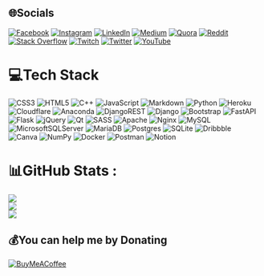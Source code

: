 
## 🌐Socials
[![Facebook](https://img.shields.io/badge/Facebook-%231877F2.svg?logo=Facebook&logoColor=white)](https://facebook.com/realsalehn) [![Instagram](https://img.shields.io/badge/Instagram-%23E4405F.svg?logo=Instagram&logoColor=white)](https://instagram.com/realsalehn) [![LinkedIn](https://img.shields.io/badge/LinkedIn-%230077B5.svg?logo=linkedin&logoColor=white)](https://linkedin.com/in/realsalehn) [![Medium](https://img.shields.io/badge/Medium-12100E?logo=medium&logoColor=white)](https://medium.com/@salehn) [![Quora](https://img.shields.io/badge/Quora-%23B92B27.svg?logo=Quora&logoColor=white)](https://quora.com/profile/realsalehn) [![Reddit](https://img.shields.io/badge/Reddit-%23FF4500.svg?logo=Reddit&logoColor=white)](https://reddit.com/user/realsalehn) [![Stack Overflow](https://img.shields.io/badge/-Stackoverflow-FE7A16?logo=stack-overflow&logoColor=white)](https://stackoverflow.com/users/12867713) [![Twitch](https://img.shields.io/badge/Twitch-%239146FF.svg?logo=Twitch&logoColor=white)](https://twitch.tv/realsalehn) [![Twitter](https://img.shields.io/badge/Twitter-%231DA1F2.svg?logo=Twitter&logoColor=white)](https://twitter.com/realsalehn) [![YouTube](https://img.shields.io/badge/YouTube-%23FF0000.svg?logo=YouTube&logoColor=white)](https://youtube.com/c/UCf0Vjxk2Pf1aegviy1xTwLQ) 

# 💻Tech Stack
![CSS3](https://img.shields.io/badge/css3-%231572B6.svg?style=for-the-badge&logo=css3&logoColor=white) ![HTML5](https://img.shields.io/badge/html5-%23E34F26.svg?style=for-the-badge&logo=html5&logoColor=white) ![C++](https://img.shields.io/badge/c++-%2300599C.svg?style=for-the-badge&logo=c%2B%2B&logoColor=white) ![JavaScript](https://img.shields.io/badge/javascript-%23323330.svg?style=for-the-badge&logo=javascript&logoColor=%23F7DF1E) ![Markdown](https://img.shields.io/badge/markdown-%23000000.svg?style=for-the-badge&logo=markdown&logoColor=white) ![Python](https://img.shields.io/badge/python-3670A0?style=for-the-badge&logo=python&logoColor=ffdd54) ![Heroku](https://img.shields.io/badge/heroku-%23430098.svg?style=for-the-badge&logo=heroku&logoColor=white) ![Cloudflare](https://img.shields.io/badge/Cloudflare-F38020?style=for-the-badge&logo=Cloudflare&logoColor=white) ![Anaconda](https://img.shields.io/badge/Anaconda-%2344A833.svg?style=for-the-badge&logo=anaconda&logoColor=white) ![DjangoREST](https://img.shields.io/badge/DJANGO-REST-ff1709?style=for-the-badge&logo=django&logoColor=white&color=ff1709&labelColor=gray) ![Django](https://img.shields.io/badge/django-%23092E20.svg?style=for-the-badge&logo=django&logoColor=white) ![Bootstrap](https://img.shields.io/badge/bootstrap-%23563D7C.svg?style=for-the-badge&logo=bootstrap&logoColor=white) ![FastAPI](https://img.shields.io/badge/FastAPI-005571?style=for-the-badge&logo=fastapi) ![Flask](https://img.shields.io/badge/flask-%23000.svg?style=for-the-badge&logo=flask&logoColor=white) ![jQuery](https://img.shields.io/badge/jquery-%230769AD.svg?style=for-the-badge&logo=jquery&logoColor=white) ![Qt](https://img.shields.io/badge/Qt-%23217346.svg?style=for-the-badge&logo=Qt&logoColor=white) ![SASS](https://img.shields.io/badge/SASS-hotpink.svg?style=for-the-badge&logo=SASS&logoColor=white) ![Apache](https://img.shields.io/badge/apache-%23D42029.svg?style=for-the-badge&logo=apache&logoColor=white) ![Nginx](https://img.shields.io/badge/nginx-%23009639.svg?style=for-the-badge&logo=nginx&logoColor=white) ![MySQL](https://img.shields.io/badge/mysql-%2300f.svg?style=for-the-badge&logo=mysql&logoColor=white) ![MicrosoftSQLServer](https://img.shields.io/badge/Microsoft%20SQL%20Sever-CC2927?style=for-the-badge&logo=microsoft%20sql%20server&logoColor=white) ![MariaDB](https://img.shields.io/badge/MariaDB-003545?style=for-the-badge&logo=mariadb&logoColor=white) ![Postgres](https://img.shields.io/badge/postgres-%23316192.svg?style=for-the-badge&logo=postgresql&logoColor=white) ![SQLite](https://img.shields.io/badge/sqlite-%2307405e.svg?style=for-the-badge&logo=sqlite&logoColor=white) ![Dribbble](https://img.shields.io/badge/Dribbble-EA4C89?style=for-the-badge&logo=dribbble&logoColor=white) ![Canva](https://img.shields.io/badge/Canva-%2300C4CC.svg?style=for-the-badge&logo=Canva&logoColor=white) ![NumPy](https://img.shields.io/badge/numpy-%23013243.svg?style=for-the-badge&logo=numpy&logoColor=white) ![Docker](https://img.shields.io/badge/docker-%230db7ed.svg?style=for-the-badge&logo=docker&logoColor=white) ![Postman](https://img.shields.io/badge/Postman-FF6C37?style=for-the-badge&logo=postman&logoColor=white) ![Notion](https://img.shields.io/badge/Notion-%23000000.svg?style=for-the-badge&logo=notion&logoColor=white)
# 📊GitHub Stats :
![](https://github-readme-stats.vercel.app/api?username=realsaleh&theme=merko&hide_border=false&include_all_commits=false&count_private=false)<br/>
![](https://github-readme-streak-stats.herokuapp.com/?user=realsaleh&theme=merko&hide_border=false)<br/>
![](https://github-readme-stats.vercel.app/api/top-langs/?username=realsaleh&theme=merko&hide_border=false&include_all_commits=false&count_private=false&layout=compact)

  ## 💰You can help me by Donating
  [![BuyMeACoffee](https://img.shields.io/badge/Buy%20Me%20a%20Coffee-ffdd00?style=for-the-badge&logo=buy-me-a-coffee&logoColor=black)](https://buymeacoffee.com/salehn) 

  <!-- Proudly created with GPRM ( https://gprm.itsvg.in ) -->
  
